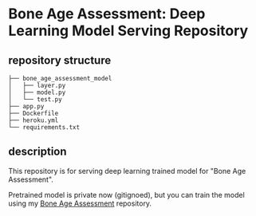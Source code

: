 # Bone Age Assessment: Deep Learning Model Serving Repository

## repository structure

```
├── bone_age_assessment_model
│   ├── layer.py
│   ├── model.py
│   └── test.py
├── app.py
├── Dockerfile
├── heroku.yml
└── requirements.txt

```

## description

This repository is for serving deep learning trained model for "Bone Age Assessment".

Pretrained model is private now (gitignoed), but you can train the model using my [Bone Age Assessment](https://github.com/SShowbiz/bone-age-assessment) repository.
